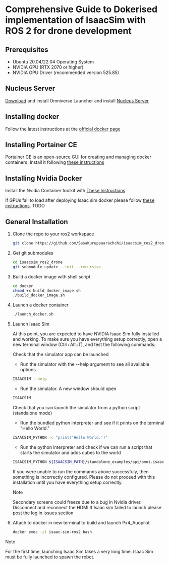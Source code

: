 # Comprehensive Guide to Dokerised implementation of IsaacSim with ROS 2 for drone development

## Prerequisites
- Ubuntu 20.04/22.04 Operating System
- NVIDIA GPU (RTX 2070 or higher)
- NVIDIA GPU Driver (recommended version 525.85)

## Nucleus Server
[Download](https://docs.omniverse.nvidia.com/install-guide/latest/workstation-install.html) and install Omniverse Launcher and install [Nucleus Server](https://docs.omniverse.nvidia.com/launcher/latest/workstation-launcher.html#collaboration-tab)

## Installing docker
Follow the latest instructions at the [official docker page](https://docs.docker.com/engine/install/ubuntu/)

## Installing Portainer CE
Portainer CE is an open-source GUI for creating and managing docker containers. Install it following [these instructions](https://docs.portainer.io/start/install-ce/server/docker/linux)

## Installing Nvidia Docker
Install the Nvidia Container toolkit with [These Instructions](https://docs.nvidia.com/datacenter/cloud-native/container-toolkit/latest/install-guide.html)

If GPUs fail to load after deploying Isaac sim docker please follow [these instructions](). TODO

## General Installation

1. Clone the repo to your ros2 workspace
   ```bash
   git clone https://github.com/SasaKuruppuarachchi/isaacsim_ros2_drone.git
   ```

2. Get git submodules
   ```bash
   cd isaacsim_ros2_drone
   git submodule update --init --recursive
   ```

3. Build a docker image with shell script.
   ```bash
   cd docker
   chmod +x build_docker_image.sh
   ./build_docker_image.sh
   ```

4. Launch a docker container
   ```bash
   ./launch_docker.sh
   ```
5. Launch Isaac Sim

   At this point, you are expected to have NVIDIA Isaac Sim fully installed and working. To make sure you have everything setup correctly, open a new terminal window (Ctrl+Alt+T), and test the following commands:

   Check that the simulator app can be launched

   - Run the simulator with the --help argument to see all available options
   ```bash
   ISAACSIM --help
   ```
   - Run the simulator. A new window should open
   ```bash
   ISAACSIM
   ```
   Check that you can launch the simulator from a python script (standalone mode)

   - Run the bundled python interpreter and see if it prints on the terminal "Hello World."
   ```bash
   ISAACSIM_PYTHON -c "print('Hello World.')"
   ```

   - Run the python interpreter and check if we can run a script that starts the simulator and adds cubes to the world
   ```bash
   ISAACSIM_PYTHON ${ISAACSIM_PATH}/standalone_examples/api/omni.isaac.core/add_cubes.py
   ```

   If you were unable to run the commands above successfuly, then something is incorrectly configured. Please do not proceed with this installation until you have everything setup correctly.


   > [!NOTE]
   > Secondary screens could freeze due to a bug in Nvidia driver. Disconnect and reconnect the HDMI
   > If Isaac sim failed to launch please post the log in issues section

6. Attach to docker in new terminal to build and launch Px4_Auopilot
   ```bash
   docker exec -it isaac-sim-ros2 bash
   ```

<!-- 7. Build ros2 source codes
   ```bash
   colcon build && source install/setup.bash
   ```

8. Launch the package

   7.1. For Mobile Robot
   - To launch simulator
   ```bash
   ros2 run isaac_ros2_scripts launcher
   ``` -->





> [!NOTE]
> For the first time, launching Isaac Sim takes a very long time.
> Isaac Sim must be fully launched to spawn the robot.
